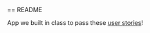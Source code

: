 == README

App we built in class to pass these [user stories](https://github.com/sf-wdi-21/notes/blob/master/week-07/day-03-views-assets/dawn-rails-review/README.md)!
